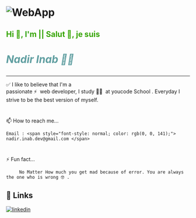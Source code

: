 

# ![WebApp](https://iharsh234.github.io/WebApp/images/demo/demo_landing.JPG) 
## <p style="font-weight: bold; color:  rgb(54, 165, 3);"> Hi 👋, I'm || Salut 🤝, je suis </p>
# <p style="font-style: italic; color: cadetblue;"> Nadir Inab  👩‍💻 </p>


<hr>
 ✅ I like to believe that I'm a passionate ⚡️  web developer, I study 👩‍💻  at youcode School .
Everyday I strive to be the best version of myself.

# 

📫 How to reach me...
```
Email : <span style="font-style: normal; color: rgb(0, 0, 141);"> nadir.inab.dev@gmail.com </span>
```

# 

⚡️ Fun fact...

```
     No Matter How much you get mad because of error. You are always the one who is wrong 🤓 .
``` 

## 🔗 Links
[![linkedin](https://img.shields.io/badge/linkedin-0A66C2?style=for-the-badge&logo=linkedin&logoColor=white)](https://www.linkedin.com/in/nadir-inab-a4b152239/)



